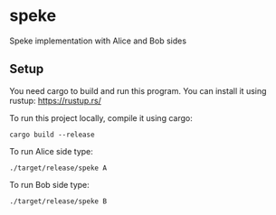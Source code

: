 # speke
Speke implementation with Alice and Bob sides

## Setup
You need cargo to build and run this program.
You can install it using rustup: https://rustup.rs/

To run this project locally, compile it using cargo:
```
cargo build --release
````

To run Alice side type:
```
./target/release/speke A
```

To run Bob side type:
```
./target/release/speke B
```

